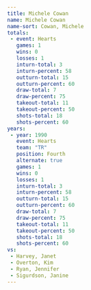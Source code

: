```yaml
---
title: Michele Cowan
name: Michele Cowan
name-sort: Cowan, Michele
totals:
 - event: Hearts
   games: 1
   wins: 0
   losses: 1
   inturn-total: 3
   inturn-percent: 58
   outturn-total: 15
   outturn-percent: 60
   draw-total: 7
   draw-percent: 75
   takeout-total: 11
   takeout-percent: 50
   shots-total: 18
   shots-percent: 60
years:
 - year: 1990
   event: Hearts
   team: "TR"
   position: Fourth
   alternate: true
   games: 1
   wins: 0
   losses: 1
   inturn-total: 3
   inturn-percent: 58
   outturn-total: 15
   outturn-percent: 60
   draw-total: 7
   draw-percent: 75
   takeout-total: 11
   takeout-percent: 50
   shots-total: 18
   shots-percent: 60
vs:
 - Harvey, Janet
 - Overton, Kim
 - Ryan, Jennifer
 - Sigurdson, Janine
---
```

